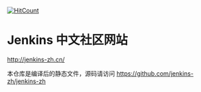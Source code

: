 [![HitCount](http://hits.dwyl.com/jenkins-zh/jenkins-zh.github.io.svg)](http://hits.dwyl.com/jenkins-zh/jenkins-zh.github.io)

# Jenkins 中文社区网站

http://jenkins-zh.cn/

本仓库是编译后的静态文件，源码请访问 https://github.com/jenkins-zh/jenkins-zh
